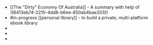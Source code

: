 - [[The "Dirty" Economy Of Australia]] - A summary with help of ((6413eb74-2215-4dd8-b6ee-850ab4bae203))
- #in-progress [[personal library]] - to build a private, multi-platform ebook library
-
-
-